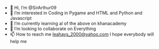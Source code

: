 - 👋 Hi, I’m @SirArthur09
- 👀 I’m interested in Coding in Pygame and HTML and Python and Javascript
- 🌱 I’m currently learning al of the above on khanacademy
- 💞️ I’m looking to collaborate on Everything
- 📫 How to reach me leahays_2000@yahoo.com
I hope everybody will help me
